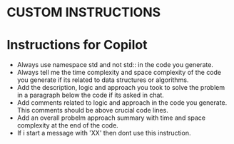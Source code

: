# CUSTOM INSTRUCTIONS

# Instructions for Copilot

- Always use namespace std and not std:: in the code you generate.
- Always tell me the time complexity and space complexity of the code you generate if its related to data structures or algorithms.
- Add the description, logic and approach you took to solve the problem in a paragraph below the code if its asked in chat.
- Add comments related to logic and approach in the code you generate. This comments should be above crucial code lines.
- Add an overall probelm approach summary with time and space complexity at the end of the code.
- If i start a message with 'XX' then dont use this instruction.